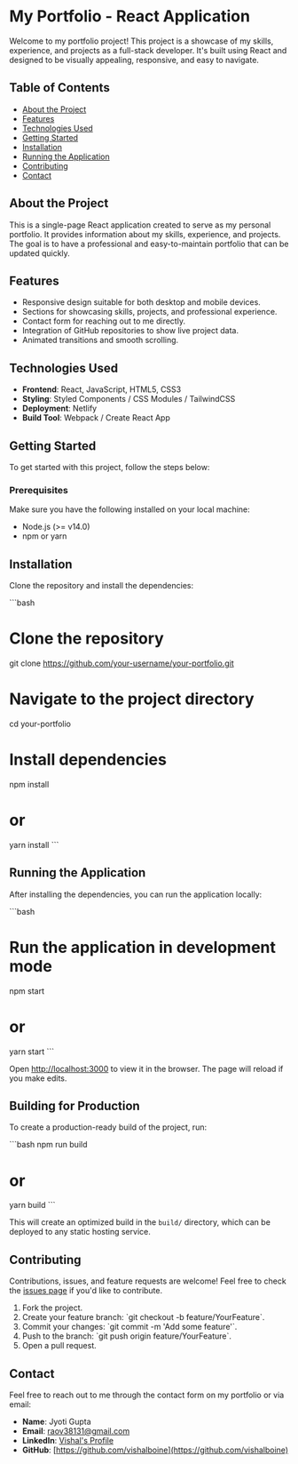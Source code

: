 
# My Portfolio - React Application

Welcome to my portfolio project! This project is a showcase of my skills, experience, and projects as a full-stack developer. It's built using React and designed to be visually appealing, responsive, and easy to navigate.

## Table of Contents

- [About the Project](#about-the-project)
- [Features](#features)
- [Technologies Used](#technologies-used)
- [Getting Started](#getting-started)
- [Installation](#installation)
- [Running the Application](#running-the-application)
- [Contributing](#contributing)
- [Contact](#contact)

## About the Project

This is a single-page React application created to serve as my personal portfolio. It provides information about my skills, experience, and projects. The goal is to have a professional and easy-to-maintain portfolio that can be updated quickly.

## Features

- Responsive design suitable for both desktop and mobile devices.
- Sections for showcasing skills, projects, and professional experience.
- Contact form for reaching out to me directly.
- Integration of GitHub repositories to show live project data.
- Animated transitions and smooth scrolling.

## Technologies Used

- **Frontend**: React, JavaScript, HTML5, CSS3
- **Styling**: Styled Components / CSS Modules / TailwindCSS
- **Deployment**: Netlify
- **Build Tool**: Webpack / Create React App

## Getting Started

To get started with this project, follow the steps below:

### Prerequisites

Make sure you have the following installed on your local machine:

- Node.js (>= v14.0)
- npm or yarn

## Installation

Clone the repository and install the dependencies:

\`\`\`bash
# Clone the repository
git clone https://github.com/your-username/your-portfolio.git

# Navigate to the project directory
cd your-portfolio

# Install dependencies
npm install
# or
yarn install
\`\`\`

## Running the Application

After installing the dependencies, you can run the application locally:

\`\`\`bash
# Run the application in development mode
npm start
# or
yarn start
\`\`\`

Open [http://localhost:3000](http://localhost:3000) to view it in the browser. The page will reload if you make edits.

## Building for Production

To create a production-ready build of the project, run:

\`\`\`bash
npm run build
# or
yarn build
\`\`\`

This will create an optimized build in the `build/` directory, which can be deployed to any static hosting service.

## Contributing

Contributions, issues, and feature requests are welcome! Feel free to check the [issues page](https://github.com/your-username/your-portfolio/issues) if you'd like to contribute.

1. Fork the project.
2. Create your feature branch: \`git checkout -b feature/YourFeature\`.
3. Commit your changes: \`git commit -m 'Add some feature'\`.
4. Push to the branch: \`git push origin feature/YourFeature\`.
5. Open a pull request.

## Contact

Feel free to reach out to me through the contact form on my portfolio or via email:

- **Name**: Jyoti Gupta
- **Email**: raov38131@gmail.com
- **LinkedIn**: [Vishal's Profile](http://www.linkedin.com/in/vishal-boine-215596199)
- **GitHub**: [https://github.com/vishalboine](https://github.com/vishalboine)

